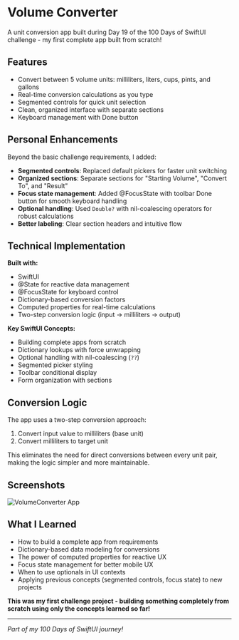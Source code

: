 # Volume Converter

A unit conversion app built during Day 19 of the 100 Days of SwiftUI challenge - my first complete app built from scratch!

## Features

* Convert between 5 volume units: milliliters, liters, cups, pints, and gallons
* Real-time conversion calculations as you type
* Segmented controls for quick unit selection
* Clean, organized interface with separate sections
* Keyboard management with Done button

## Personal Enhancements

Beyond the basic challenge requirements, I added:

* **Segmented controls**: Replaced default pickers for faster unit switching
* **Organized sections**: Separate sections for "Starting Volume", "Convert To", and "Result" 
* **Focus state management**: Added @FocusState with toolbar Done button for smooth keyboard handling
* **Optional handling**: Used `Double?` with nil-coalescing operators for robust calculations
* **Better labeling**: Clear section headers and intuitive flow

## Technical Implementation

**Built with:**
* SwiftUI
* @State for reactive data management
* @FocusState for keyboard control
* Dictionary-based conversion factors
* Computed properties for real-time calculations
* Two-step conversion logic (input → milliliters → output)

**Key SwiftUI Concepts:**
* Building complete apps from scratch
* Dictionary lookups with force unwrapping
* Optional handling with nil-coalescing (`??`)
* Segmented picker styling
* Toolbar conditional display
* Form organization with sections

## Conversion Logic

The app uses a two-step conversion approach:
1. Convert input value to milliliters (base unit)
2. Convert milliliters to target unit

This eliminates the need for direct conversions between every unit pair, making the logic simpler and more maintainable.

## Screenshots

![VolumeConverter App]()

## What I Learned

* How to build a complete app from requirements
* Dictionary-based data modeling for conversions
* The power of computed properties for reactive UX
* Focus state management for better mobile UX
* When to use optionals in UI contexts
* Applying previous concepts (segmented controls, focus state) to new projects

**This was my first challenge project - building something completely from scratch using only the concepts learned so far!**

---
*Part of my 100 Days of SwiftUI journey!*
